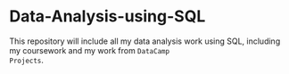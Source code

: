 # Data-Analysis-using-SQL

This repository will include all my data analysis work using SQL, including my coursework and my work from <code>DataCamp Projects</code>.
